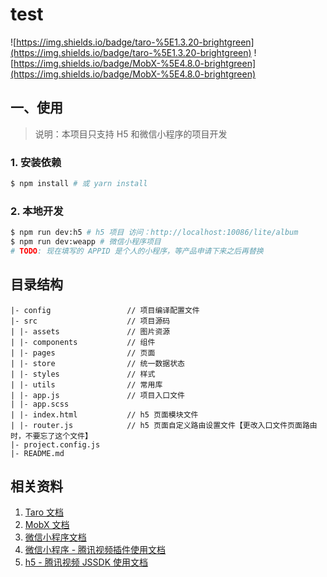 # test

![https://img.shields.io/badge/taro-%5E1.3.20-brightgreen](https://img.shields.io/badge/taro-%5E1.3.20-brightgreen)
![https://img.shields.io/badge/MobX-%5E4.8.0-brightgreen](https://img.shields.io/badge/MobX-%5E4.8.0-brightgreen)

## 一、使用

> 说明：本项目只支持 H5 和微信小程序的项目开发

### 1. 安装依赖

```bash
$ npm install # 或 yarn install
```

### 2. 本地开发

```bash
$ npm run dev:h5 # h5 项目 访问：http://localhost:10086/lite/album
$ npm run dev:weapp # 微信小程序项目
# TODO: 现在填写的 APPID 是个人的小程序，等产品申请下来之后再替换
```


## 目录结构

```
|- config                 // 项目编译配置文件
|- src                    // 项目源码
| |- assets               // 图片资源
| |- components           // 组件
| |- pages                // 页面
| |- store                // 统一数据状态
| |- styles               // 样式
| |- utils                // 常用库
| |- app.js               // 项目入口文件
| |- app.scss
| |- index.html           // h5 页面模块文件
| |- router.js            // h5 页面自定义路由设置文件【更改入口文件页面路由时，不要忘了这个文件】
|- project.config.js
|- README.md
```

## 相关资料

1. [Taro 文档](https://nervjs.github.io/taro/docs/README.html)
2. [MobX 文档](https://cn.mobx.js.org/)
3. [微信小程序文档](https://developers.weixin.qq.com/miniprogram/dev/framework/)
4. [微信小程序 - 腾讯视频插件使用文档](https://mp.weixin.qq.com/wxopen/plugindevdoc?appid=wxa75efa648b60994b&token=1327615254&lang=zh_CN&scene=21&uin=&key=&devicetype=Windows+7&version=6206034d&ascene=1&winzoom=1#-)
5. [h5 - 腾讯视频 JSSDK 使用文档](https://m.v.qq.com/txp/v3/)